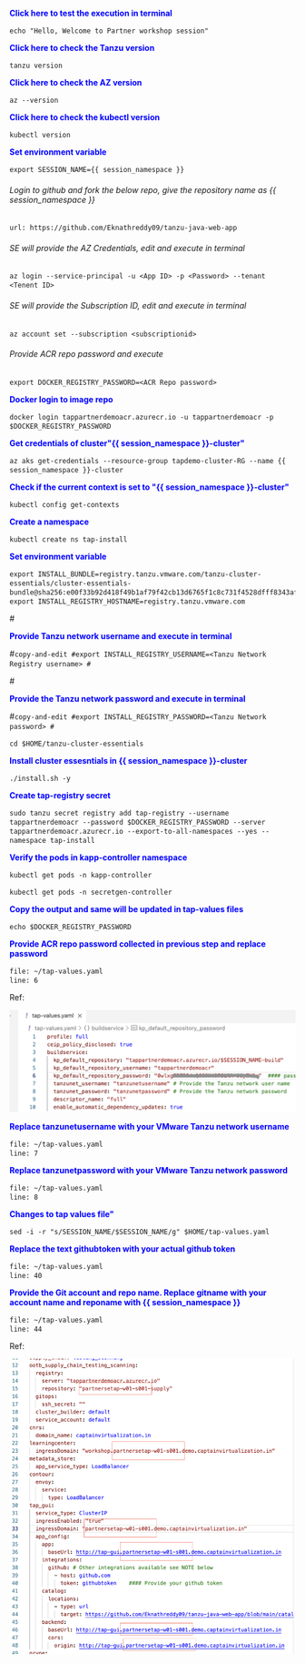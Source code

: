 
<p style="color:blue"><strong> Click here to test the execution in terminal</strong></p>

```execute-1
echo "Hello, Welcome to Partner workshop session"
```

<p style="color:blue"><strong> Click here to check the Tanzu version</strong></p>

```execute
tanzu version
```

<p style="color:blue"><strong> Click here to check the AZ version</strong></p>

```execute
az --version
```

<p style="color:blue"><strong> Click here to check the kubectl version</strong></p>

```execute
kubectl version
```

<p style="color:blue"><strong> Set environment variable </strong></p>

```execute-all
export SESSION_NAME={{ session_namespace }}
```

###### Login to github and fork the below repo, give the repository name as {{ session_namespace }}

```dashboard:open-url
url: https://github.com/Eknathreddy09/tanzu-java-web-app
```

###### SE will provide the AZ Credentials, edit and execute in terminal

```copy-and-edit
az login --service-principal -u <App ID> -p <Password> --tenant <Tenent ID> 
```

###### SE will provide the Subscription ID, edit and execute in terminal

```copy-and-edit
az account set --subscription <subscriptionid>
```

###### Provide ACR repo password and execute

```copy-and-edit
export DOCKER_REGISTRY_PASSWORD=<ACR Repo password>
```

<p style="color:blue"><strong> Docker login to image repo </strong></p>

```execute
docker login tappartnerdemoacr.azurecr.io -u tappartnerdemoacr -p $DOCKER_REGISTRY_PASSWORD
```

<p style="color:blue"><strong> Get credentials of cluster"{{ session_namespace }}-cluster" </strong></p>

```execute
az aks get-credentials --resource-group tapdemo-cluster-RG --name {{ session_namespace }}-cluster
```

<p style="color:blue"><strong> Check if the current context is set to "{{ session_namespace }}-cluster" </strong></p>

```execute
kubectl config get-contexts
```

<p style="color:blue"><strong> Create a namespace </strong></p>

```execute
kubectl create ns tap-install
```

<p style="color:blue"><strong> Set environment variable </strong></p>

```execute
export INSTALL_BUNDLE=registry.tanzu.vmware.com/tanzu-cluster-essentials/cluster-essentials-bundle@sha256:e00f33b92d418f49b1af79f42cb13d6765f1c8c731f4528dfff8343af042dc3e
export INSTALL_REGISTRY_HOSTNAME=registry.tanzu.vmware.com
```

#<p style="color:blue"><strong> Provide Tanzu network username and execute in terminal </strong></p>

#```copy-and-edit
#export INSTALL_REGISTRY_USERNAME=<Tanzu Network Registry username>
#```

#<p style="color:blue"><strong> Provide the Tanzu network password and execute in terminal </strong></p>

#```copy-and-edit
#export INSTALL_REGISTRY_PASSWORD=<Tanzu Network password>
#```

```execute
cd $HOME/tanzu-cluster-essentials
```

<p style="color:blue"><strong> Install cluster essesntials in {{ session_namespace }}-cluster  </strong></p>

```execute
./install.sh -y
```

<p style="color:blue"><strong> Create tap-registry secret  </strong></p>

```execute
sudo tanzu secret registry add tap-registry --username tappartnerdemoacr --password $DOCKER_REGISTRY_PASSWORD --server tappartnerdemoacr.azurecr.io --export-to-all-namespaces --yes --namespace tap-install
```

<p style="color:blue"><strong> Verify the pods in kapp-controller namespace  </strong></p>

```execute
kubectl get pods -n kapp-controller
```

```execute
kubectl get pods -n secretgen-controller
```

<p style="color:blue"><strong> Copy the output and same will be updated in tap-values files </strong></p>

```execute-1
echo $DOCKER_REGISTRY_PASSWORD
```

<p style="color:blue"><strong> Provide ACR repo password collected in previous step and replace password </strong></p>

```editor:open-file
file: ~/tap-values.yaml
line: 6
```

Ref: 

![Local host](images/values-3.png)

<p style="color:blue"><strong> Replace tanzunetusername with your VMware Tanzu network username </strong></p>

```editor:open-file
file: ~/tap-values.yaml
line: 7
```

<p style="color:blue"><strong> Replace tanzunetpassword with your VMware Tanzu network password </strong></p>

```editor:open-file
file: ~/tap-values.yaml
line: 8
```

<p style="color:blue"><strong> Changes to tap values file" </strong></p>

```execute
sed -i -r "s/SESSION_NAME/$SESSION_NAME/g" $HOME/tap-values.yaml
```

<p style="color:blue"><strong> Replace the text githubtoken with your actual github token </strong></p>

```editor:open-file
file: ~/tap-values.yaml
line: 40
```

<p style="color:blue"><strong> Provide the Git account and repo name. Replace gitname with your account name and reponame with {{ session_namespace }} </strong></p>

```editor:open-file
file: ~/tap-values.yaml
line: 44
```

Ref:

![Local host](images/values-4.png)
